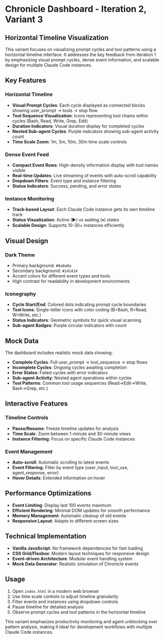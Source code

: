 # Chronicle Dashboard - Iteration 2, Variant 3

## Horizontal Timeline Visualization

This variant focuses on visualizing prompt cycles and tool patterns using a horizontal timeline interface. It addresses the key feedback from iteration 1 by emphasizing visual prompt cycles, dense event information, and scalable design for multiple Claude Code instances.

## Key Features

### Horizontal Timeline
- **Visual Prompt Cycles**: Each cycle displayed as connected blocks showing user_prompt → tools → stop flow
- **Tool Sequence Visualization**: Icons representing tool chains within cycles (Bash, Read, Write, Grep, Edit)
- **Duration Indicators**: Visual duration display for completed cycles
- **Nested Sub-agent Cycles**: Purple indicators showing sub-agent activity count
- **Time Scale Zoom**: 1m, 5m, 10m, 30m time scale controls

### Dense Event Feed
- **Compact Event Rows**: High-density information display with tool names visible
- **Real-time Updates**: Live streaming of events with auto-scroll capability
- **Dropdown Filters**: Event type and instance filtering
- **Status Indicators**: Success, pending, and error states

### Instance Monitoring
- **Track-based Layout**: Each Claude Code instance gets its own timeline track
- **Status Visualization**: Active (▶) vs waiting (⏸) states
- **Scalable Design**: Supports 10-30+ instances efficiently

## Visual Design

### Dark Theme
- Primary background: `#0a0a0a`
- Secondary background: `#141414`
- Accent colors for different event types and tools
- High contrast for readability in development environments

### Iconography
- **Cycle Start/End**: Colored dots indicating prompt cycle boundaries
- **Tool Icons**: Single-letter icons with color coding (B=Bash, R=Read, W=Write, etc.)
- **Status Indicators**: Geometric symbols for quick visual scanning
- **Sub-agent Badges**: Purple circular indicators with count

## Mock Data

The dashboard includes realistic mock data showing:
- **Complete Cycles**: Full user_prompt → tool_sequence → stop flows
- **Incomplete Cycles**: Ongoing cycles awaiting completion
- **Error States**: Failed cycles with error indicators
- **Sub-agent Activity**: Nested agent operations within cycles
- **Tool Patterns**: Common tool usage sequences (Read→Edit→Write, Bash→Grep, etc.)

## Interactive Features

### Timeline Controls
- **Pause/Resume**: Freeze timeline updates for analysis
- **Time Scale**: Zoom between 1-minute and 30-minute views
- **Instance Filtering**: Focus on specific Claude Code instances

### Event Management
- **Auto-scroll**: Automatic scrolling to latest events
- **Event Filtering**: Filter by event type (user_input, tool_use, agent_response, error)
- **Hover Details**: Extended information on hover

## Performance Optimizations

- **Event Limiting**: Display last 100 events maximum
- **Efficient Rendering**: Minimal DOM updates for smooth performance
- **Memory Management**: Automatic cleanup of old events
- **Responsive Layout**: Adapts to different screen sizes

## Technical Implementation

- **Vanilla JavaScript**: No framework dependencies for fast loading
- **CSS Grid/Flexbox**: Modern layout techniques for responsive design
- **Event-driven Architecture**: Modular event handling system
- **Mock Data Generator**: Realistic simulation of Chronicle events

## Usage

1. Open `index.html` in a modern web browser
2. Use time scale controls to adjust timeline granularity
3. Filter events and instances using dropdown controls
4. Pause timeline for detailed analysis
5. Observe prompt cycles and tool patterns in the horizontal timeline

This variant emphasizes productivity monitoring and agent unblocking over pattern analysis, making it ideal for development workflows with multiple Claude Code instances.